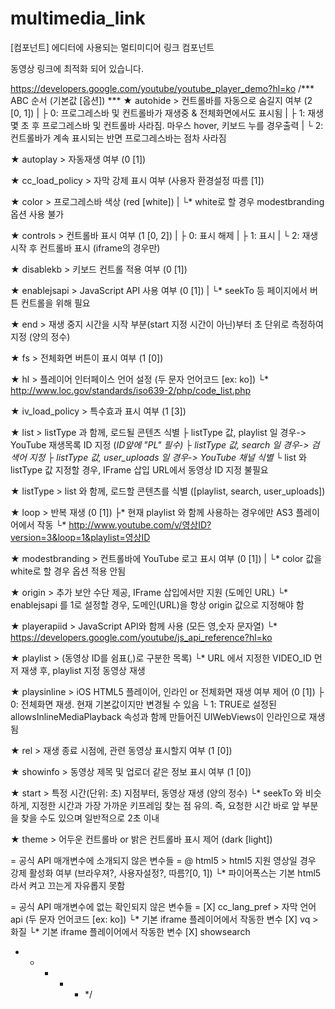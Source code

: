 # multimedia_link
[컴포넌트] 에디터에 사용되는 멀티미디어 링크 컴포넌트

동영상 링크에 최적화 되어 있습니다.





https://developers.google.com/youtube/youtube_player_demo?hl=ko
/*** ABC 순서 (기본값 [옵션]) ***
★ autohide         > 컨트롤바를 자동으로 숨길지 여부 (2 [0, 1])
|               ├ 0: 프로그레스바 및 컨트롤바가 재생중 & 전체화면에서도 표시됨
|               ├ 1: 재생 몇 초 후 프로그레스바 및 컨트롤바 사라짐. 마우스 hover, 키보드 누를 경우출력
|               └ 2: 컨트롤바가 계속 표시되는 반면 프로그레스바는 점차 사라짐

★ autoplay         > 자동재생 여부 (0 [1])

★ cc_load_policy   > 자막 강제 표시 여부 (사용자 환경설정 따름 [1])

★ color            > 프로그레스바 색상 (red [white])
|               └* white로 할 경우 modestbranding 옵션 사용 불가

★ controls         > 컨트롤바 표시 여부 (1 [0, 2])
|               ├ 0: 표시 해제
|               ├ 1: 표시
|               └ 2: 재생 시작 후 컨트롤바 표시 (iframe의 경우만)

★ disablekb         > 키보드 컨트롤 적용 여부 (0 [1])

★ enablejsapi      > JavaScript API 사용 여부 (0 [1])
|               └* seekTo 등 페이지에서 버튼 컨트롤을 위해 필요

★ end            > 재생 중지 시간을 시작 부분(start 지정 시간이 아닌)부터 초 단위로 측정하여 지정 (양의 정수)

★ fs            > 전체화면 버튼이 표시 여부 (1 [0])

★ hl            > 플레이어 인터페이스 언어 설정 (두 문자 언어코드 [ex: ko])
               └* http://www.loc.gov/standards/iso639-2/php/code_list.php

★ iv_load_policy   > 특수효과 표시 여부 (1 [3])

★ list            > listType 과 함께, 로드될 콘텐츠 식별
               ├ listType 값, playlist 일 경우-> YouTube 재생목록 ID 지정 (*ID앞에 "PL" 필수)
               ├ listType 값, search 일 경우-> 검색어 지정
               ├ listType 값, user_uploads 일 경우-> YouTube 채널 식별
               └* list 와 listType 값 지정할 경우, IFrame 삽입 URL에서 동영상 ID 지정 불필요

★ listType         > list 와 함께, 로드할 콘텐츠를 식별 ([playlist, search, user_uploads])

★ loop            > 반복 재생 (0 [1])
               ├* 현재 playlist 와 함께 사용하는 경우에만 AS3 플레이어에서 작동
               └* http://www.youtube.com/v/영상ID?version=3&loop=1&playlist=영상ID

★ modestbranding   > 컨트롤바에 YouTube 로고 표시 여부 (0 [1])
|               └* color 값을 white로 할 경우 옵션 적용 안됨

★ origin         > 추가 보안 수단 제공, IFrame 삽입에서만 지원 (도메인 URL)
               └* enablejsapi 를 1로 설정할 경우, 도메인(URL)을 항상 origin 값으로 지정해야 함

★ playerapiid      > JavaScript API와 함께 사용 (모든 영,숫자 문자열)
               └* https://developers.google.com/youtube/js_api_reference?hl=ko

★ playlist         > (동영상 ID를 쉼표(,)로 구분한 목록)
               └* URL 에서 지정한 VIDEO_ID 먼저 재생 후, playlist 지정 동영상 재생

★ playsinline      > iOS HTML5 플레이어, 인라인 or 전체화면 재생 여부 제어 (0 [1])
               ├ 0: 전체화면 재생. 현재 기본값이지만 변경될 수 있음
               └ 1: TRUE로 설정된 allowsInlineMediaPlayback 속성과 함께 만들어진 UIWebViews이 인라인으로 재생됨

★ rel            > 재생 종료 시점에, 관련 동영상 표시할지 여부 (1 [0])

★ showinfo         > 동영상 제목 및 업로더 같은 정보 표시 여부 (1 [0])

★ start            > 특정 시간(단위: 초) 지점부터, 동영상 재생 (양의 정수)
               └* seekTo 와 비슷하게, 지정한 시간과 가장 가까운 키프레임 찾는 점 유의. 즉, 요청한 시간 바로 앞 부분을 찾을 수도 있으며 일반적으로 2초 이내

★ theme            > 어두운 컨트롤바 or 밝은 컨트롤바 표시 제어 (dark [light])

= 공식 API 매개변수에 소개되지 않은 변수들 =
@ html5            > html5 지원 영상일 경우 강제 활성화 여부 (브라우져?, 사용자설정?, 따름?[0, 1])
               └* 파이어폭스는 기본 html5 라서 켜고 끄는게 자유롭지 못함

= 공식 API 매개변수에 없는 확인되지 않은 변수들 =
[X] cc_lang_pref   > 자막 언어 api (두 문자 언어코드 [ex: ko])
               └* 기본 iframe 플레이어에서 작동한 변수
[X] vq            > 화질
               └* 기본 iframe 플레이어에서 작동한 변수
[X] showsearch
* * * * * */
